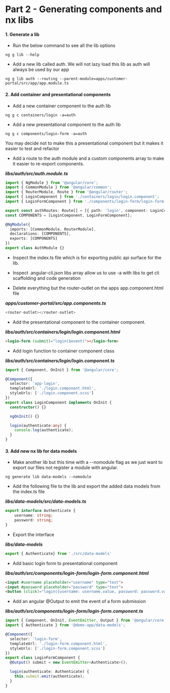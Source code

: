 # Part 2 - Generating components and nx libs

#### 1. Generate a lib

* Run the below command to see all the lib options

```
ng g lib --help
```

* Add a new lib called auth. We will not lazy load this lib as auth will always be used by our app

```
ng g lib auth --routing --parent-module=apps/customer-portal/src/app/app.module.ts
```

#### 2. Add container and presentational components

* Add a new container component to the auth lib

```
ng g c containers/login -a=auth
```

* Add a new presentational component to the auth lib

```
ng g c components/login-form -a=auth
```

You may decide not to make this a presentational component but it makes it easier to test and refactor

* Add a route to the auth module and a custom components array to make it easier to re-export components.

_**libs/auth/src/auth.module.ts**_

```ts
import { NgModule } from '@angular/core';
import { CommonModule } from '@angular/common';
import { RouterModule, Route } from '@angular/router';
import { LoginComponent } from './containers/login/login.component';
import { LoginFormComponent } from './components/login-form/login-form.component';

export const authRoutes: Route[] = [{ path: 'login', component: LoginComponent }];
const COMPONENTS = [LoginComponent, LoginFormComponent];

@NgModule({
  imports: [CommonModule, RouterModule],
  declarations: [COMPONENTS],
  exports: [COMPONENTS]
})
export class AuthModule {}
```

* Inspect the index.ts file which is for exporting public api surface for the lib.

* Inspect .angular-cli.json libs array allow us to use -a with libs to get cli scaffolding and code generation

* Delete everything but the router-outlet on the apps app.component.html file

_**apps/customer-portal/src/app.components.ts**_

```ts
<router-outlet></router-outlet>
```

* Add the presentational component to the container component.

_**libs/auth/src/containers/login/login.component.html**_

```html
<login-form (submit)="login($event)"></login-form>
```

* Add login function to container component class

_**libs/auth/src/containers/login/login.component.ts**_

```ts
import { Component, OnInit } from '@angular/core';

@Component({
  selector: 'app-login',
  templateUrl: './login.component.html',
  styleUrls: ['./login.component.scss']
})
export class LoginComponent implements OnInit {
  constructor() {}

  ngOnInit() {}

  login(authenticate:any) {
    console.log(authenticate);
  }
}
```

#### 3. Add new nx lib for data models

* Make another lib but this time with a --nomodule flag as we just want to export our files not register a module with angular.

```
ng generate lib data-models --nomodule
```

* Add the following file to the lib and export the added data models from the index.ts file

_**libs/data-models/src/data-models.ts**_

```ts
export interface Authenticate {
    username: string;
    password: string;
}
```

* Export the interface

_**libs/data-models**_

```ts
export { Authenticate} from './src/data-models'
```

* Add basic login form to presentational component

_**libs/auth/src/components/login-form/login-form.component.html**_

```html
<input #username placeholder="username" type="text">
<input #password placeholder="password" type="text">
<button (click)="login({username: username.value, password: password.value})">Login</button>
```

* Add an angular @Output to emit the event of a form submission

_**libs/auth/src/components/login-form/login-form.component.ts**_

```ts
import { Component, OnInit, EventEmitter, Output } from '@angular/core';
import { Authenticate } from '@demo-app/data-models';

@Component({
  selector: 'login-form',
  templateUrl: './login-form.component.html',
  styleUrls: ['./login-form.component.scss']
})
export class LoginFormComponent {
  @Output() submit = new EventEmitter<Authenticate>();

  login(authenticate: Authenticate) {
    this.submit.emit(authenticate);
  }
}
```



